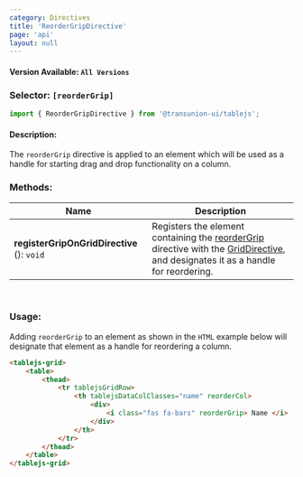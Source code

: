 ```yaml
---
category: Directives
title: 'ReorderGripDirective'
page: 'api'
layout: null
---
```


#### Version Available: `All Versions`


### Selector: `[reorderGrip]`
```typescript
import { ReorderGripDirective } from '@transunion-ui/tablejs';
```

#### Description:

The `reorderGrip` directive is applied to an element which will be used as a handle for starting drag and drop functionality on a column.

### Methods:

| Name          | Description   |
| ------------- | ------------- |
| **registerGripOnGridDirective** (): `void` | Registers the element containing the [reorderGrip](./#/reorder-grip-directive) directive with the [GridDirective](./#/grid-directive), and designates it as a handle for reordering. |

<br/>

### Usage:

Adding `reorderGrip` to an element as shown in the `HTML` example below will designate that element as a handle for reordering a column. 

```html
<tablejs-grid>
    <table>
        <thead>
            <tr tablejsGridRow>
                <th tablejsDataColClasses="name" reorderCol>
                    <div>
                        <i class="fas fa-bars" reorderGrip> Name </i> 
                    </div>
                </th>
            </tr>
        </thead>
    </table>
</tablejs-grid>
```
